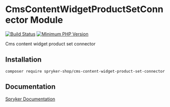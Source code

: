 # CmsContentWidgetProductSetConnector Module
[![Build Status](https://travis-ci.org/spryker-shop/cms-content-widget-product-set-connector.svg)](https://travis-ci.org/spryker-shop/cms-content-widget-product-set-connector)
[![Minimum PHP Version](https://img.shields.io/badge/php-%3E%3D%207.2-8892BF.svg)](https://php.net/)

Cms content widget product set connector

## Installation

```
composer require spryker-shop/cms-content-widget-product-set-connector
```

## Documentation

[Spryker Documentation](https://academy.spryker.com)
